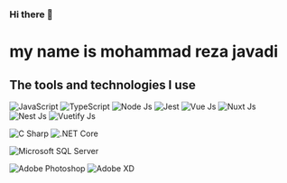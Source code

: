 ### Hi there 👋

# my name is mohammad reza javadi

## The tools and technologies I use

![JavaScript](https://img.shields.io/badge/JavaScript-0d1117?style=flat&logo=JavaScript&logoColor=F7DF1E)
![TypeScript](https://img.shields.io/badge/TypeScript-0d1117?style=flat&logo=TypeScript&logoColor=3178C6)
![Node Js](https://img.shields.io/badge/Node.js-0d1117?style=flat&logo=Node.js&logoColor=339933)
![Jest](https://img.shields.io/badge/Jest-0d1117?style=flat&logo=Jest&logoColor=C21325)
![Vue Js](https://img.shields.io/badge/Vue.js-0d1117?style=flat&logo=Vue.js&logoColor=4FC08D)
![Nuxt Js](https://img.shields.io/badge/Nuxt.js-0d1117?style=flat&logo=Nuxt.js&logoColor=00C58E)
![Nest Js](https://img.shields.io/badge/Nest.js-0d1117?style=flat&logo=Nesxt.js&logoColor=00C58E)
![Vuetify Js](https://img.shields.io/badge/Vuetify.js-0d1117?style=flat&logo=Vuetify&logoColor=1867C0)


![C Sharp](https://img.shields.io/badge/C%23-0d1117?style=flat&logo=CSharp&logoColor=239120)
![.NET Core](https://img.shields.io/badge/.NET%20Core-0d1117?style=flat&logo=.NET&logoColor=512BD4)

![Microsoft SQL Server](https://img.shields.io/badge/Microsoft%20SQL%20Server-0d1117?style=flat&logo=MicrosoftSQLServer&logoColor=CC2927)

![Adobe Photoshop](https://img.shields.io/badge/Adobe%20Photoshop-0d1117?style=flat&logo=AdobePhotoshop&logoColor=31A8FF)
![Adobe XD](https://img.shields.io/badge/Adobe%20XD-0d1117?style=flat&logo=AdobeXD&logoColor=FF61F6)
<!-- 
![Windows](https://img.shields.io/badge/Windows-0d1117?style=flat&logo=Windows&logoColor=0078D6)
![Linux](https://img.shields.io/badge/Linux-0d1117?style=flat&logo=Linux&logoColor=FCC624) -->


<!-- <details>
  <summary><b><samp>GitHub Stats</samp></b></summary>
<a href="https://github.com/mAminP">
<img align="center" src="https://github-readme-stats.vercel.app/api/top-langs/?username=mAminP&theme=dark" />
</a>
<a href="https://github.com/mAminP">
<img align="center" src="https://github-readme-stats.vercel.app/api?username=mAminP&show_icons=true&count_private=true&include_all_commits=true&theme=dark" /></a>
<a href="https://github.com/mAminP">
<img align="center" src="https://github-readme-streak-stats.herokuapp.com/?user=mAminP&theme=dark" />
</a>
